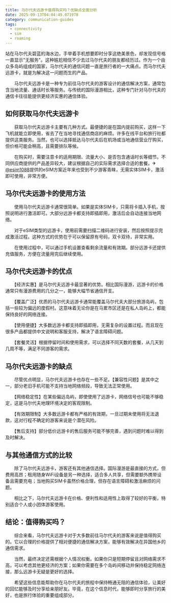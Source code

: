 ```yaml
---
title: 马尔代夫远游卡值得购买吗？优缺点全面分析
date: 2025-09-13T04:04:49.071978
category: communication-guides
tags:
  - connectivity
  - sim
  - roaming
---
```


站在马尔代夫碧蓝的海水边，手举着手机想要即时分享这绝美景色，却发现信号格一直显示"无服务"。这种尴尬相信不少去过马尔代夫的朋友都经历过。作为一个由众多岛屿组成的国家，马尔代夫的通信问题一直是旅行者的一大痛点。而马尔代夫远游卡，就是为解决这一问题而生的产品。

　　马尔代夫远游卡是一种专为前往马尔代夫的游客设计的通信解决方案，通常包含当地流量、通话时长等服务。与传统的国际漫游相比，这种专门针对马尔代夫的通信卡往往能提供更经济实惠的通信体验。

## 如何获取马尔代夫远游卡

　　获取马尔代夫远游卡主要有几种方式。最便捷的是在国内提前购买，这样一下飞机就能立即使用，省去了在当地寻找通信商店的麻烦。许多在线平台和旅行社都提供这类服务。当然，也可以选择抵达马尔代夫后在机场或当地通信营业厅购买，但价格可能会稍高，且需要排队等候。

　　在购买时，需要注意卡的适用期限、流量大小、是否包含通话时长等细节。不同供应商提供的产品差异较大，建议根据自己的实际需求选择合适的套餐。✈[@esim1088](https://t.me/s/esim1088)提供的eSIM方案近年来也受到不少游客青睐，无需实体SIM卡，激活即可使用，非常方便。

## 马尔代夫远游卡的使用方法

　　使用马尔代夫远游卡通常很简单。如果是实体SIM卡，只需将卡插入手机，按照说明进行激活即可。大部分远游卡都支持即插即用，激活后会自动连接当地网络。

　　对于eSIM类型的远游卡，使用前需要扫描二维码进行安装，然后按照提示完成激活过程。这种方式的优势在于可以保留原有号码，双卡双待，非常实用。

　　在使用过程中，可以通过手机设置查看剩余流量和有效期。部分远游卡还提供充值服务，方便在流量用完后继续使用。

## 马尔代夫远游卡的优点

　　【经济实惠】是马尔代夫远游卡最显著的优势。相比国际漫游，远游卡的价格通常只有漫游费用的几分之一，能够大幅节省通信开支。

　　【覆盖广泛】优质的马尔代夫远游卡通常能覆盖马尔代夫大部分旅游岛屿，包括一些较为偏远的度假村。这意味着无论你是在马累市区还是在私人岛屿上，都能保持良好的网络连接。

　　【使用便捷】大多数远游卡都支持即插即用，无需复杂的设置过程。而且现在很多产品都提供中文说明和客服支持，解决了语言障碍问题。

　　【套餐灵活】根据停留时间和使用需求，可以选择不同天数的套餐，从几天到几周不等，满足不同游客的需求。

## 马尔代夫远游卡的缺点

　　尽管优点明显，马尔代夫远游卡也存在一些不足。【兼容性问题】是其中之一，部分老旧手机可能不支持当地网络频段，导致无法正常使用。

　　【网络稳定性】在某些偏远岛屿，即使使用了远游卡，网络信号也可能不够稳定，这是马尔代夫地理环境决定的客观限制。

　　【有效期限制】大多数远游卡都有严格的有效期，一旦过期未使用将无法退款，这对行程不确定的游客来说是个潜在风险。

　　【售后支持】部分低价远游卡的售后服务可能不够完善，遇到问题时难以得到及时解决。

## 与其他通信方式的比较

　　除了马尔代夫远游卡，游客还有其他通信选择。国际漫游是最直接的方式，但费用高昂；租用随身WiFi设备是另一种选择，适合多人共享，但需要额外携带设备且需要充电；当地购买SIM卡虽然价格合理，但存在语言障碍和激活麻烦的问题。

　　相比之下，马尔代夫远游卡在价格、便利性和适用性上取得了较好的平衡，特别适合个人或小团体游客使用。

## 结论：值得购买吗？

　　综合来看，马尔代夫远游卡对于大多数前往马尔代夫的游客来说是值得购买的。它以合理的价格提供了相对便捷的通信解决方案，能够有效解决在异国他乡的通信需求。

　　当然，最终决定还需根据个人情况权衡。如果你只是短期停留且对网络需求不高，可以考虑其他更经济的方案；如果你需要在多个岛屿间移动并保持稳定网络连接，那么远游卡无疑是更好的选择。

　　希望这些信息能帮助你在马尔代夫的旅程中保持畅通无阻的通信体验，让美好的回忆能够及时分享给亲朋好友。毕竟，在这个信息时代，能够即时分享旅行的美好，也是旅行体验的重要组成部分。
